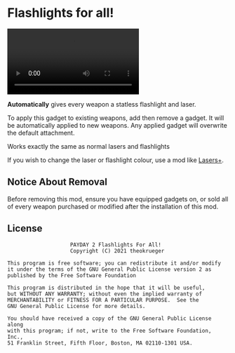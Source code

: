 # Flashlights for all!

![Demo](https://github.com/theokrueger-mods/pd2-flashlights-for-all/raw/master/thumbs/demo.webm)

**Automatically** gives every weapon a statless flashlight and laser.

To apply this gadget to existing weapons, add then remove a gadget. It will be automatically applied to new weapons. Any applied gadget will overwrite the default attachment.

Works exactly the same as normal lasers and flashlights

If you wish to change the laser or flashlight colour, use a mod like [Lasers+](https://modworkshop.net/mod/20577).

## Notice About Removal

Before removing this mod, ensure you have equipped gadgets on, or sold all of every weapon purchased or modified after the installation of this mod.

## License
```
                    PAYDAY 2 Flashlights For All!
                    Copyright (C) 2021 theokrueger

This program is free software; you can redistribute it and/or modify
it under the terms of the GNU General Public License version 2 as
published by the Free Software Foundation

This program is distributed in the hope that it will be useful,
but WITHOUT ANY WARRANTY; without even the implied warranty of
MERCHANTABILITY or FITNESS FOR A PARTICULAR PURPOSE.  See the
GNU General Public License for more details.

You should have received a copy of the GNU General Public License along
with this program; if not, write to the Free Software Foundation, Inc.,
51 Franklin Street, Fifth Floor, Boston, MA 02110-1301 USA.
```
